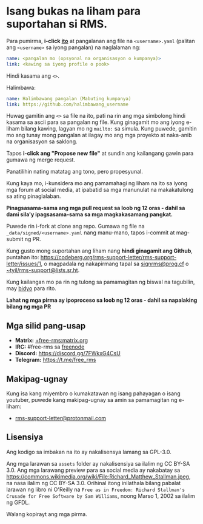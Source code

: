 # Isang bukas na liham para suportahan si RMS.

Para pumirma, **i-click [ito](https://github.com/rms-support-letter/rms-support-letter.github.io/new/master/_data/signed)** at pangalanan ang file na `<username>.yaml` (palitan ang `<username>` sa iyong pangalan) na naglalaman ng:

```yaml
name: <pangalan mo (opsyonal na organisasyon o kumpanya)>
link: <kawing sa iyong profile o pook>
```

Hindi kasama ang `<>`.

Halimbawa:
```yaml
name: Halimbawang pangalan (Mabuting kumpanya)
link: https://github.com/halimbawang_username
```

Huwag gamitin ang `<>` sa file na ito, pati na rin ang mga simbolong hindi kasama sa ascii para sa pangalan ng file. 
Kung ginagamit mo ang iyong e-liham bilang kawing, lagyan mo ng `mailto:` sa simula. 
Kung puwede, gamitin mo ang tunay mong pangalan at ilagay mo ang mga proyekto at naka-anib na organisasyon sa saklong.

Tapos **i-click ang "Propose new file"** at sundin ang kailangang gawin para gumawa ng merge request.

Panatilihin nating matatag ang tono, pero propesyunal.

Kung kaya mo, i-kunsidera mo ang pamamahagi ng liham na ito sa iyong mga forum at social media, at ipabatid sa mga manunulat na makakatulong sa ating pinaglalaban.

**Pinagsasama-sama ang mga pull request sa loob ng 12 oras - dahil sa dami sila'y ipagsasama-sama sa mga magkakasamang pangkat.**

Puwede rin i-fork at clone ang repo. Gumawa ng file na `_data/signed/<username>.yaml` nang manu-mano, tapos i-commit at mag-submit ng PR.

Kung gusto mong suportahan ang liham nang **hindi ginagamit ang Github**, puntahan ito: https://codeberg.org/rms-support-letter/rms-support-letter/issues/1,
o magpadala ng nakapirmang tapal sa [signrms@prog.cf](mailto:signrms@prog.cf) o [~tyil/rms-support@lists.sr.ht](mailto:~tyil/rms-support@lists.sr.ht).

Kung kailangan mo pa rin ng tulong sa pamamagitan ng biswal na tagubilin, may [bidyo](https://invidious.snopyta.org/watch?v=1lz5S5oS8CU) para rito.

**Lahat ng mga pirma ay ipoproceso sa loob ng 12 oras - dahil sa napalaking bilang ng mga PR**

## Mga silid pang-usap

- **Matrix:** [+free-rms:matrix.org](https://matrix.to/#/+free-rms:matrix.org)
- **IRC:** #free-rms sa [freenode](https://freenode.net)
- **Discord:** https://discord.gg/7FWkxG4CsU
- **Telegram:** https://t.me/free_rms

## Makipag-ugnay
Kung isa kang miyembro o kumakatawan ng isang pahayagan o isang youtuber, puwede kang makipag-ugnay sa amin sa pamamagitan ng e-liham:
- rms-support-letter@protonmail.com

## Lisensiya
Ang kodigo sa imbakan na ito ay nakalisensya lamang sa GPL-3.0.

Ang mga larawan sa `assets` folder ay nakalisensiya sa ilalim ng CC BY-SA 3.0. Ang mga larawang preview para sa social media ay nakabatay sa https://commons.wikimedia.org/wiki/File:Richard_Matthew_Stallman.jpeg, na nasa ilalim ng CC BY-SA 3.0. Orihinal itong inilathala bilang pabalat larawan ng libro ni O'Reilly na `Free as in Freedom: Richard Stallman's Crusade for Free Software by Sam Williams`, noong Marso 1, 2002 sa ilalim ng GFDL.

Walang kopirayt ang mga pirma.
